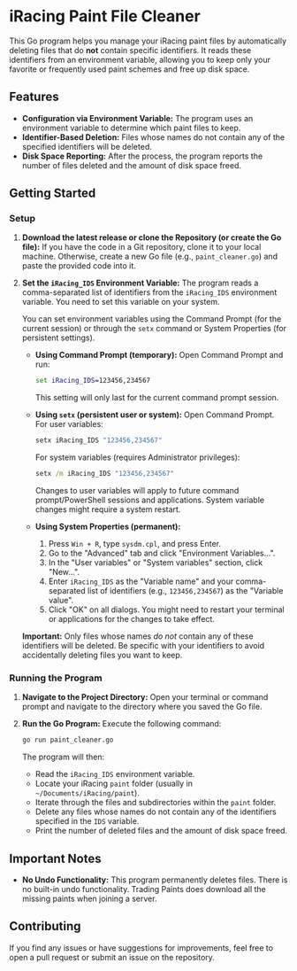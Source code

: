 # iRacing Paint File Cleaner

This Go program helps you manage your iRacing paint files by automatically deleting files that do **not** contain specific identifiers. It reads these identifiers from an environment variable, allowing you to keep only your favorite or frequently used paint schemes and free up disk space.

## Features

- **Configuration via Environment Variable:** The program uses an environment variable to determine which paint files to keep.
- **Identifier-Based Deletion:** Files whose names do not contain any of the specified identifiers will be deleted.
- **Disk Space Reporting:** After the process, the program reports the number of files deleted and the amount of disk space freed.

## Getting Started

### Setup

1.  **Download the latest release or clone the Repository (or create the Go file):** If you have the code in a Git repository, clone it to your local machine. Otherwise, create a new Go file (e.g., `paint_cleaner.go`) and paste the provided code into it.

2.  **Set the `iRacing_IDS` Environment Variable:** The program reads a comma-separated list of identifiers from the `iRacing_IDS` environment variable. You need to set this variable on your system.

    You can set environment variables using the Command Prompt (for the current session) or through the `setx` command or System Properties (for persistent settings).

    - **Using Command Prompt (temporary):**
      Open Command Prompt and run:

      ```cmd
      set iRacing_IDS=123456,234567
      ```

      This setting will only last for the current command prompt session.

    - **Using `setx` (persistent user or system):**
      Open Command Prompt. For user variables:

      ```cmd
      setx iRacing_IDS "123456,234567"
      ```

      For system variables (requires Administrator privileges):

      ```cmd
      setx /m iRacing_IDS "123456,234567"
      ```

      Changes to user variables will apply to future command prompt/PowerShell sessions and applications. System variable changes might require a system restart.

    - **Using System Properties (permanent):**
      1.  Press `Win + R`, type `sysdm.cpl`, and press Enter.
      2.  Go to the "Advanced" tab and click "Environment Variables...".
      3.  In the "User variables" or "System variables" section, click "New...".
      4.  Enter `iRacing_IDS` as the "Variable name" and your comma-separated list of identifiers (e.g., `123456,234567`) as the "Variable value".
      5.  Click "OK" on all dialogs. You might need to restart your terminal or applications for the changes to take effect.

    **Important:** Only files whose names _do not_ contain any of these identifiers will be deleted. Be specific with your identifiers to avoid accidentally deleting files you want to keep.

### Running the Program

1.  **Navigate to the Project Directory:** Open your terminal or command prompt and navigate to the directory where you saved the Go file.

2.  **Run the Go Program:** Execute the following command:

    ```bash
    go run paint_cleaner.go
    ```

    The program will then:

    - Read the `iRacing_IDS` environment variable.
    - Locate your iRacing `paint` folder (usually in `~/Documents/iRacing/paint`).
    - Iterate through the files and subdirectories within the `paint` folder.
    - Delete any files whose names do not contain any of the identifiers specified in the `IDS` variable.
    - Print the number of deleted files and the amount of disk space freed.

## Important Notes

- **No Undo Functionality:** This program permanently deletes files. There is no built-in undo functionality. Trading Paints does download all the missing paints when joining a server.

## Contributing

If you find any issues or have suggestions for improvements, feel free to open a pull request or submit an issue on the repository.
